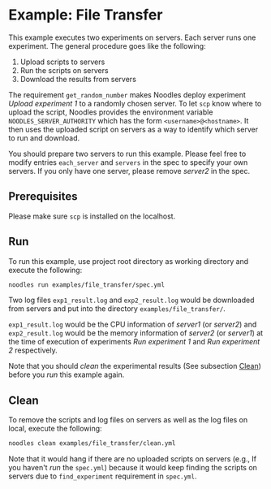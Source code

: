 # Example: File Transfer

This example executes two experiments on servers. Each server runs one experiment. The general procedure goes like the following:

1. Upload scripts to servers
2. Run the scripts on servers
3. Download the results from servers

The requirement `get_random_number` makes Noodles deploy experiment *Upload experiment 1* to a randomly chosen server. To let `scp` know where to upload the script, Noodles provides the environment variable `NOODLES_SERVER_AUTHORITY` which has the form `<username>@<hostname>`. It then uses the uploaded script on servers as a way to identify which server to run and download.

You should prepare two servers to run this example. Please feel free to modify entries `each_server` and `servers` in the spec to specify your own servers. If you only have one server, please remove *server2* in the spec.

## Prerequisites

Please make sure `scp` is installed on the localhost.

## Run

To run this example, use project root directory as working directory and execute the following:

```bash
noodles run examples/file_transfer/spec.yml
```

Two log files `exp1_result.log` and `exp2_result.log` would be downloaded from servers and put into the directory `examples/file_transfer/`.

`exp1_result.log` would be the CPU information of *server1* (or *server2*) and `exp2_result.log` would be the memory information of *server2* (or *server1*) at the time of execution of experiments *Run experiment 1* and *Run experiment 2* respectively.

Note that you should *clean* the experimental results (See subsection [Clean](#clean)) before you *run* this example again.

## Clean

To remove the scripts and log files on servers as well as the log files on local, execute the following:

```bash
noodles clean examples/file_transfer/clean.yml
```

Note that it would hang if there are no uploaded scripts on servers (e.g., If you haven't *run* the `spec.yml`) because it would keep finding the scripts on servers due to `find_experiment` requirement in `spec.yml`.
